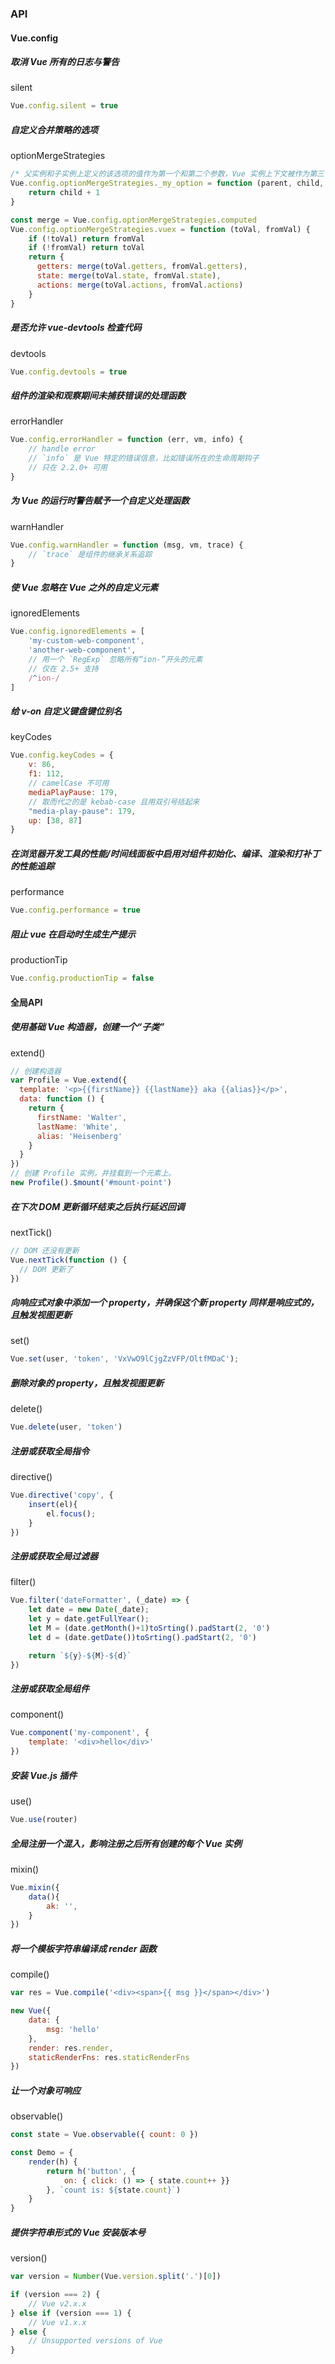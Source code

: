 ### API

#### Vue.config

##### 取消 Vue 所有的日志与警告

silent

```js
Vue.config.silent = true
```

##### 自定义合并策略的选项

optionMergeStrategies

```js
/* 父实例和子实例上定义的该选项的值作为第一个和第二个参数，Vue 实例上下文被作为第三个参数传入 */
Vue.config.optionMergeStrategies._my_option = function (parent, child, vm) {
    return child + 1
}
```
```js
const merge = Vue.config.optionMergeStrategies.computed
Vue.config.optionMergeStrategies.vuex = function (toVal, fromVal) {
    if (!toVal) return fromVal
    if (!fromVal) return toVal
    return {
      getters: merge(toVal.getters, fromVal.getters),
      state: merge(toVal.state, fromVal.state),
      actions: merge(toVal.actions, fromVal.actions)
    }
}
```

##### 是否允许 vue-devtools 检查代码

devtools

```js
Vue.config.devtools = true
```

##### 组件的渲染和观察期间未捕获错误的处理函数

errorHandler

```js
Vue.config.errorHandler = function (err, vm, info) {
    // handle error
    // `info` 是 Vue 特定的错误信息，比如错误所在的生命周期钩子
    // 只在 2.2.0+ 可用
}
```

##### 为 Vue 的运行时警告赋予一个自定义处理函数

warnHandler

```js
Vue.config.warnHandler = function (msg, vm, trace) {
    // `trace` 是组件的继承关系追踪
}
```

##### 使 Vue 忽略在 Vue 之外的自定义元素 

ignoredElements

```js
Vue.config.ignoredElements = [
    'my-custom-web-component',
    'another-web-component',
    // 用一个 `RegExp` 忽略所有“ion-”开头的元素
    // 仅在 2.5+ 支持
    /^ion-/
]
```

##### 给 v-on 自定义键盘键位别名

keyCodes 

```js
Vue.config.keyCodes = {
    v: 86,
    f1: 112,
    // camelCase 不可用
    mediaPlayPause: 179,
    // 取而代之的是 kebab-case 且用双引号括起来
    "media-play-pause": 179,
    up: [38, 87]
}
```

##### 在浏览器开发工具的性能/时间线面板中启用对组件初始化、编译、渲染和打补丁的性能追踪

performance

```js
Vue.config.performance = true
```

##### 阻止 vue 在启动时生成生产提示

productionTip

```js
Vue.config.productionTip = false
```

#### 全局API

##### 使用基础 Vue 构造器，创建一个“子类”

extend()

```js
// 创建构造器
var Profile = Vue.extend({
  template: '<p>{{firstName}} {{lastName}} aka {{alias}}</p>',
  data: function () {
    return {
      firstName: 'Walter',
      lastName: 'White',
      alias: 'Heisenberg'
    }
  }
})
// 创建 Profile 实例，并挂载到一个元素上。
new Profile().$mount('#mount-point')
```

##### 在下次 DOM 更新循环结束之后执行延迟回调

nextTick()

```js
// DOM 还没有更新
Vue.nextTick(function () {
  // DOM 更新了
})
```

##### 向响应式对象中添加一个 property，并确保这个新 property 同样是响应式的，且触发视图更新

set()

```js
Vue.set(user, 'token', 'VxVwO9lCjgZzVFP/OltfMDaC');
```

##### 删除对象的 property，且触发视图更新

delete()

```js
Vue.delete(user, 'token')
```

##### 注册或获取全局指令

directive()

```js
Vue.directive('copy', {
    insert(el){
        el.focus();
    }
})
```

##### 注册或获取全局过滤器

filter()

```js
Vue.filter('dateFormatter', (_date) => {
    let date = new Date(_date);
    let y = date.getFullYear();
    let M = (date.getMonth()+1)toSrting().padStart(2, '0')
    let d = (date.getDate())toSrting().padStart(2, '0')

    return `${y}-${M}-${d}`
})
```

##### 注册或获取全局组件

component()

```js
Vue.component('my-component', {
    template: '<div>hello</div>'
})
```

##### 安装 Vue.js 插件

use()

```js
Vue.use(router)
```

##### 全局注册一个混入，影响注册之后所有创建的每个 Vue 实例

mixin()

```js
Vue.mixin({
    data(){
        ak: '',
    }
})
```

##### 将一个模板字符串编译成 render 函数

compile()

```js
var res = Vue.compile('<div><span>{{ msg }}</span></div>')

new Vue({
    data: {
        msg: 'hello'
    },
    render: res.render,
    staticRenderFns: res.staticRenderFns
})
```

##### 让一个对象可响应

observable()

```js
const state = Vue.observable({ count: 0 })

const Demo = {
    render(h) {
        return h('button', {
            on: { click: () => { state.count++ }}
        }, `count is: ${state.count}`)
    }
}
```

##### 提供字符串形式的 Vue 安装版本号

version()

```js
var version = Number(Vue.version.split('.')[0])

if (version === 2) {
    // Vue v2.x.x
} else if (version === 1) {
    // Vue v1.x.x
} else {
    // Unsupported versions of Vue
}
```